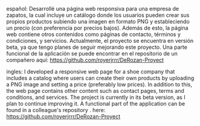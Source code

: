 español:
Desarrollé una página web responsiva para una empresa de zapatos, la cual incluye un catálogo donde los usuarios pueden crear sus propios productos subiendo una imagen en formato PNG y estableciendo un precio (con preferencia por precios bajos). Además de esto, la página web contiene otros contenidos como páginas de contacto, términos y condiciones, y servicios. Actualmente, el proyecto se encuentra en versión beta, ya que tengo planes de seguir mejorando este proyecto. Una parte funcional de la aplicación se puede encontrar en el repositorio de un compañero aquí:
https://github.com/royerjrrr/DeRozan-Proyect


ingles:
I developed a responsive web page for a shoe company that includes a catalog where users can create their own products by uploading a PNG image and setting a price (preferably low prices). In addition to this, the web page contains other content such as contact pages, terms and conditions, and services. The project is currently in its beta version, as I plan to continue improving it. A functional part of the application can be found in a colleague's repository .
here: https://github.com/royerjrrr/DeRozan-Proyect
